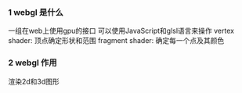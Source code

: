 ### 1 webgl 是什么
一组在web上使用gpu的接口
可以使用JavaScript和glsl语言来操作
vertex shader: 顶点确定形状和范围
fragment shader: 确定每一个点及其颜色
### 2 webgl 作用
渲染2d和3d图形
